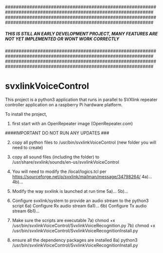 ###############################################################################################################
###############################################################################################################
##### THIS IS STILL AN EARLY DEVELOPMENT PROJECT, MANY FEATURES ARE NOT YET IMPLEMENTED OR WONT WORK CORRECTLY 
###############################################################################################################
###############################################################################################################
# svxlinkVoiceControl

This project is a python3 application that runs in parallel to SVXlink repeater controller application on a 
raspberry Pi hardware platform.

To install the project, 

1) first start with an OpenRepeater image (OpenRepeater.com)

####IMPORTANT DO NOT RUN ANY UPDATES ###

2) copy all python files to /usr/bin/svxlinkVoiceControl (new folder you will need to create)
3) copy all sound files (including the folder) to /usr/share/svxlink/sounds/en-us/svxlinkVoiceControl

4) You will need to modify the /local/logics.tcl per https://sourceforge.net/p/svxlink/mailman/message/34798264/
4a)...
4b)...

5) Modify the way svxlink is launched at run time
5a)...
5b)...

6) Configure svxlink/system to provide an audio stream to the python3 script
6a) Configure Rx audio stream
6a1)...
6b) Configure Tx audio stream
6b1)...

7) Make sure the scripts are executable
7a) chmod +x /usr/bin/svxlinkVoiceControl/SvxlinkVoiceRecognition.py
7b) chmod +x /usr/bin/svxlinkVoiceControl/SvxlinkVoiceRecognitionInstall.py

8) ensure all the dependency packages are installed
8a) python3 /usr/bin/svxlinkVoiceControl/SvxlinkVoiceRecognitionInstall.py
